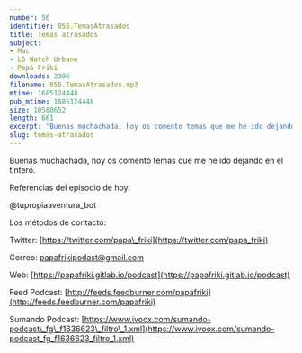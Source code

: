 ```yaml
---
number: 56
identifier: 055.TemasAtrasados
title: Temas atrasados
subject:
- Mac
- LG Watch Urbane
- Papá Friki
downloads: 2396
filename: 055.TemasAtrasados.mp3
mtime: 1685124448
pub_mtime: 1685124448
size: 10580652
length: 661
excerpt: "Buenas muchachada, hoy os comento temas que me he ido dejando en el tintero.\n\nReferencias del episodio de hoy:  \n\n@tupropiaaventura\\_bot\n\nLos métodos de contacto:  \n\nTwitter: [https://twitter.com/papa\\_friki](https://twitter.com/papa_friki)\n\nCorreo: [papafrikipodast@gmail.com](https://archive.org/details/papafrikipodast@gmail.com)\n\nWeb: [https://papafriki.gitlab.io/podcast](https://papafriki.gitlab.io/podcast)\n\nFeed Podcast: [http://feeds.feedburner.com/papafriki](http://feeds.feedburner.com/papafriki)\n\nSumando Podcast: [https://www.ivoox.com/sumando-podcast\\_fg\\_f1636623\\_filtro\\_1.xml](https://www.ivoox.com/sumando-podcast_fg_f1636623_filtro_1.xml)"
slug: temas-atrasados
---
```

Buenas muchachada, hoy os comento temas que me he ido dejando en el tintero.

Referencias del episodio de hoy:

@tupropiaaventura\_bot

Los métodos de contacto:

Twitter: [https://twitter.com/papa\_friki](https://twitter.com/papa_friki)

Correo: [papafrikipodast@gmail.com](https://archive.org/details/papafrikipodast@gmail.com)

Web: [https://papafriki.gitlab.io/podcast](https://papafriki.gitlab.io/podcast)

Feed Podcast: [http://feeds.feedburner.com/papafriki](http://feeds.feedburner.com/papafriki)

Sumando Podcast: [https://www.ivoox.com/sumando-podcast\_fg\_f1636623\_filtro\_1.xml](https://www.ivoox.com/sumando-podcast_fg_f1636623_filtro_1.xml)